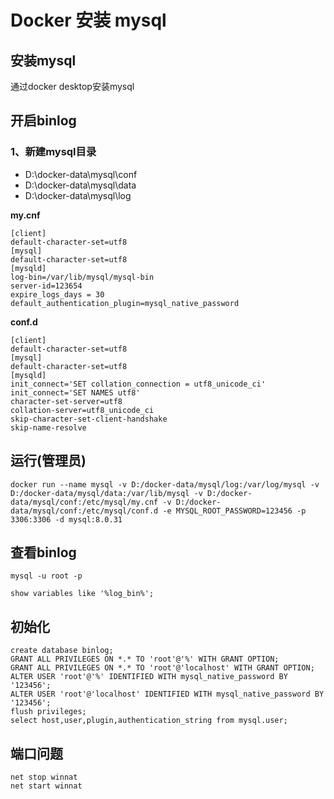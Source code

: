# Docker 安装 mysql

## 安装mysql
通过docker desktop安装mysql

## 开启binlog
### 1、新建mysql目录
* D:\docker-data\mysql\conf
* D:\docker-data\mysql\data
* D:\docker-data\mysql\log

**my.cnf**
```text
[client]
default-character-set=utf8
[mysql]
default-character-set=utf8
[mysqld]
log-bin=/var/lib/mysql/mysql-bin
server-id=123654
expire_logs_days = 30
default_authentication_plugin=mysql_native_password
```
**conf.d**
```text
[client]
default-character-set=utf8
[mysql]
default-character-set=utf8
[mysqld]
init_connect='SET collation_connection = utf8_unicode_ci'
init_connect='SET NAMES utf8'
character-set-server=utf8
collation-server=utf8_unicode_ci
skip-character-set-client-handshake
skip-name-resolve
```

## 运行(管理员)
```shell
docker run --name mysql -v D:/docker-data/mysql/log:/var/log/mysql -v D:/docker-data/mysql/data:/var/lib/mysql -v D:/docker-data/mysql/conf:/etc/mysql/my.cnf -v D:/docker-data/mysql/conf:/etc/mysql/conf.d -e MYSQL_ROOT_PASSWORD=123456 -p 3306:3306 -d mysql:8.0.31 
```

## 查看binlog
```shell
mysql -u root -p

show variables like '%log_bin%';
```

## 初始化
```shell
create database binlog;
GRANT ALL PRIVILEGES ON *.* TO 'root'@'%' WITH GRANT OPTION;
GRANT ALL PRIVILEGES ON *.* TO 'root'@'localhost' WITH GRANT OPTION;
ALTER USER 'root'@'%' IDENTIFIED WITH mysql_native_password BY '123456';
ALTER USER 'root'@'localhost' IDENTIFIED WITH mysql_native_password BY '123456';
flush privileges;
select host,user,plugin,authentication_string from mysql.user;
```

## 端口问题
```shell
net stop winnat
net start winnat
```
